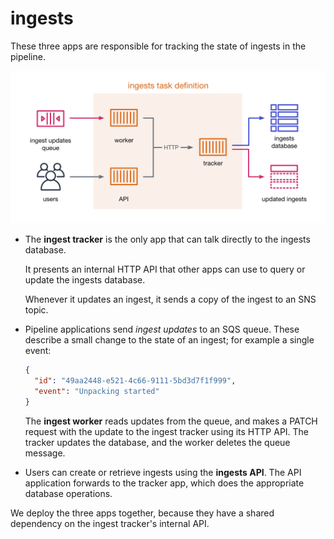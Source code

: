 # ingests

These three apps are responsible for tracking the state of ingests in the pipeline.

![](ingests_architecture.png)

*   The **ingest tracker** is the only app that can talk directly to the ingests database.

    It presents an internal HTTP API that other apps can use to query or update the ingests database.

    Whenever it updates an ingest, it sends a copy of the ingest to an SNS topic.

*   Pipeline applications send *ingest updates* to an SQS queue.
    These describe a small change to the state of an ingest; for example a single event:

    ```json
    {
      "id": "49aa2448-e521-4c66-9111-5bd3d7f1f999",
      "event": "Unpacking started"
    }
    ```

    The **ingest worker** reads updates from the queue, and makes a PATCH request with the update to the ingest tracker using its HTTP API.
    The tracker updates the database, and the worker deletes the queue message.

*   Users can create or retrieve ingests using the **ingests API**.
    The API application forwards to the tracker app, which does the appropriate database operations.

We deploy the three apps together, because they have a shared dependency on the ingest tracker's internal API.
